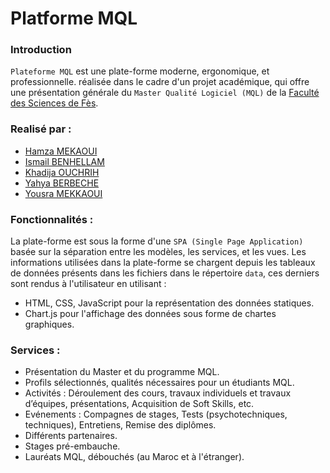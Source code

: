 # Platforme MQL

### Introduction
`Plateforme MQL` est une plate-forme moderne, ergonomique, et professionnelle. réalisée dans le cadre d'un projet académique, qui offre une présentation générale du `Master Qualité Logiciel (MQL)` de la [Faculté des Sciences de Fès](http://www.fsdmfes.ac.ma/).

### Realisé par :
- [Hamza MEKAOUI](https://github.com/hamzamekaoui)
- [Ismail BENHELLAM](https://github.com/ismailbenhallam)
- [Khadija OUCHRIH](https://github.com/ouchrihkhadija)
- [Yahya BERBECHE](https://github.com/YahyaGeek)
- [Yousra MEKKAOUI](https://github.com/yousm)

### Fonctionnalités :
La plate-forme est sous la forme d'une `SPA (Single Page Application)` basée sur la séparation entre les modèles, les services, et les vues.
Les informations utilisées dans la plate-forme se chargent depuis les tableaux de données présents dans les fichiers dans le répertoire `data`, ces derniers sont rendus à l'utilisateur en utilisant :
  - HTML, CSS, JavaScript pour la représentation des données statiques. 
  - Chart.js pour l'affichage des données sous forme de chartes graphiques.

### Services :
  - Présentation du Master et du programme MQL.
  - Profils sélectionnés, qualités nécessaires pour un étudiants MQL.
  - Activités : Déroulement des cours, travaux individuels et travaux d’équipes, présentations, Acquisition de Soft Skills, etc. 
  - Evénements : Compagnes de stages, Tests (psychotechniques, techniques), Entretiens, Remise des diplômes. 
  - Différents partenaires. 
  - Stages pré-embauche. 
  - Lauréats MQL, débouchés (au Maroc et à l'étranger).
